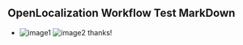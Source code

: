 ## OpenLocalization Workflow Test MarkDown
* ![image1](.\b45583c1-d004-411b-bb17-1f8c69a5760d.PNG)   ![image2](.\21fc5a0d-8ac6-45cb-8cb6-d2285f5788bc.png) 
thanks!
